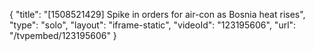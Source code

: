 {
    "title": "[1508521429] Spike in orders for air-con as Bosnia heat rises",
    "type": "solo",
    "layout": "iframe-static",
    "videoId": "123195606",
    "url": "\/tvpembed\/123195606"
}